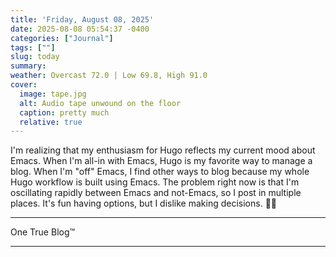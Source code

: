 ```yaml
---
title: 'Friday, August 08, 2025'
date: 2025-08-08 05:54:37 -0400
categories: ["Journal"]
tags: [""]
slug: today
summary: 
weather: Overcast 72.0 | Low 69.8, High 91.0
cover: 
  image: tape.jpg
  alt: Audio tape unwound on the floor
  caption: pretty much
  relative: true
---
```


I'm realizing that my enthusiasm for Hugo reflects my current mood about Emacs. When I'm all-in with Emacs, Hugo is my favorite way to manage a blog. When I'm "off" Emacs, I find other ways to blog because my whole Hugo workflow is built using Emacs. The problem right now is that I'm oscillating rapidly between Emacs and not-Emacs, so I post in multiple places. It's fun having options, but I dislike making decisions. 😵‍💫

----

One True Blog™

----

